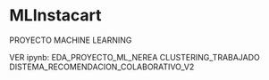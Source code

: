 # MLInstacart
PROYECTO MACHINE LEARNING

VER ipynb: 
EDA_PROYECTO_ML_NEREA
CLUSTERING_TRABAJADO
DISTEMA_RECOMENDACION_COLABORATIVO_V2